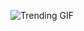 ![Trending GIF](https://media0.giphy.com/media/v1.Y2lkPThiYjIxNzcyc2x4ZWV4NWdsbmJjZ2Rud3dtcXI1cjU3cXUya2FuN3hzbzVkZTI2dCZlcD12MV9naWZzX3NlYXJjaCZjdD1n/2jMtpIi8mhE8ctiMtK/giphy.gif)
